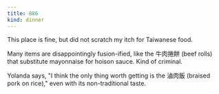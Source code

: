 ```yaml
---
title: 886
kind: dinner
---
```

This place is fine, but did not scratch my itch for Taiwanese food.

Many items are disappointingly fusion-ified, like the 牛肉捲餅 (beef rolls) that substitute mayonnaise for hoison sauce. Kind of criminal.

Yolanda says, "I think the only thing worth getting is the 滷肉飯 (braised pork on rice)," even with its non-traditional taste.

